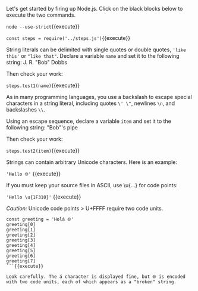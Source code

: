 Let's get started by firing up Node.js. Click on the black blocks below to execute the two commands.

`node --use-strict`{{execute}}

`const steps = require('../steps.js')`{{execute}}

String literals can be delimited with single quotes or double quotes, `'like this'` or `"like that"`. Declare a variable `name` and set it to the following string: J. R. "Bob" Dobbs

Then check your work:

`steps.test1(name)`{{execute}}

As in many programming languages, you use a backslash to escape special characters in a string literal, including quotes `\' \"`, newlines `\n`, and backslashes `\\`.

Using an escape sequence, declare a variable `item` and set it to the following string: "Bob"'s pipe

Then check your work:

`steps.test2(item)`{{execute}}

Strings can contain arbitrary Unicode characters. Here is an example:

`'Hello 🌐'` {{execute}}

If you must keep your source files in ASCII, use \u{...} for code points:

`'Hello \u{1F310}'` {{execute}}

*Caution:* Unicode code points > U+FFFF require two code units.

```
const greeting = 'Holá 🌐'
greeting[0]
greeting[1]
greeting[2]
greeting[3]
greeting[4]
greeting[5]
greeting[6]
greeting[7]
```{{execute}}

Look carefully. The á character is displayed fine, but 🌐 is encoded with two code units, each of which appears as a "broken" string.




